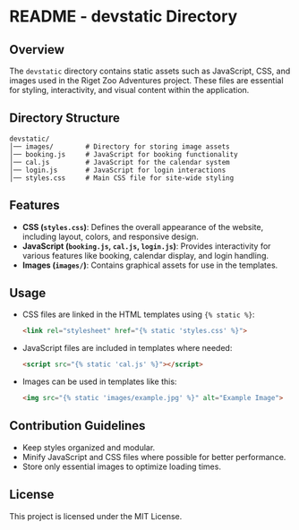 # README - devstatic Directory

## Overview
The `devstatic` directory contains static assets such as JavaScript, CSS, and images used in the Riget Zoo Adventures project. These files are essential for styling, interactivity, and visual content within the application.

## Directory Structure
```
devstatic/
│── images/        # Directory for storing image assets
│── booking.js     # JavaScript for booking functionality
│── cal.js         # JavaScript for the calendar system
│── login.js       # JavaScript for login interactions
│── styles.css     # Main CSS file for site-wide styling
```

## Features
- **CSS (`styles.css`)**: Defines the overall appearance of the website, including layout, colors, and responsive design.
- **JavaScript (`booking.js`, `cal.js`, `login.js`)**: Provides interactivity for various features like booking, calendar display, and login handling.
- **Images (`images/`)**: Contains graphical assets for use in the templates.

## Usage
- CSS files are linked in the HTML templates using `{% static %}`:
  ```html
  <link rel="stylesheet" href="{% static 'styles.css' %}">
  ```
- JavaScript files are included in templates where needed:
  ```html
  <script src="{% static 'cal.js' %}"></script>
  ```
- Images can be used in templates like this:
  ```html
  <img src="{% static 'images/example.jpg' %}" alt="Example Image">
  ```

## Contribution Guidelines
- Keep styles organized and modular.
- Minify JavaScript and CSS files where possible for better performance.
- Store only essential images to optimize loading times.

## License
This project is licensed under the MIT License.